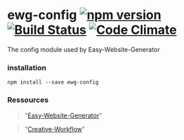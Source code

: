 # ewg-config [![npm version](https://badge.fury.io/js/ewg-config.svg)](https://badge.fury.io/js/ewg-config) [![Build Status](https://travis-ci.org/easy-website-generator/ewg-config.svg?branch=master)](https://travis-ci.org/easy-website-generator/ewg-config) [![Code Climate](https://codeclimate.com/github/easy-website-generator/ewg-config/badges/gpa.svg)](https://codeclimate.com/github/easy-website-generator/ewg-config)


The config module used by Easy-Website-Generator

### installation
``npm install --save ewg-config``

### Ressources
> "[Easy-Website-Generator](https://github.com/easy-website-generator/)"

> "[Creative-Workflow](http://www.creative-workflow.berlin/company.html)"
